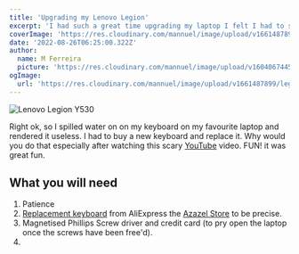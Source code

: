```yaml
---
title: 'Upgrading my Lenovo Legion'
excerpt: 'I had such a great time upgrading my laptop I felt I had to share my experience of it with you all.'
coverImage: 'https://res.cloudinary.com/mannuel/image/upload/v1661487899/legion/main-cover.jpg'
date: '2022-08-26T06:25:00.322Z'
author:
  name: M Ferreira
  picture: 'https://res.cloudinary.com/mannuel/image/upload/v1604067445/images/mee.jpg'
ogImage:
  url: 'https://res.cloudinary.com/mannuel/image/upload/v1661487899/legion/main-cover.jpg'
---
```



![Lenovo Legion Y530](https://res.cloudinary.com/mannuel/image/upload/v1661487899/legion/main-cover.jpg)

Right ok, so I spilled water on on my keyboard on my favourite laptop and rendered it useless. I had to buy a new keyboard and replace it. Why would you do that especially after watching this scary [YouTube](https://youtu.be/x3djdGr2yM4) video. FUN! it was great fun. 

## What you will need

1. Patience
2. [Replacement keyboard](https://www.aliexpress.com/item/4000901894543.html?spm=a2g0o.order_list.0.0.21ef1802c1Rdl1) from AliExpress the [Azazel Store](https://www.aliexpress.com/item/4000901894543.html?spm=a2g0o.order_list.0.0.21ef1802c1Rdl1) to be precise.
3. Magnetised Phillips Screw driver and credit card (to pry open the laptop once the screws have been free'd).
4. 
